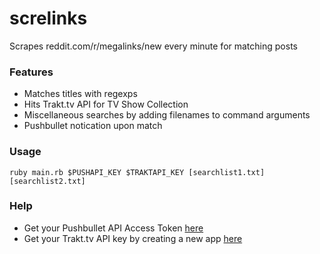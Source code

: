 # screlinks

Scrapes reddit.com/r/megalinks/new every minute for matching posts

### Features
* Matches titles with regexps
* Hits Trakt.tv API for TV Show Collection
* Miscellaneous searches by adding filenames to command arguments
* Pushbullet notication upon match

### Usage
```ruby main.rb $PUSHAPI_KEY $TRAKTAPI_KEY [searchlist1.txt] [searchlist2.txt]```

### Help
* Get your Pushbullet API Access Token [here](https://www.pushbullet.com/#settings/account)
* Get your Trakt.tv API key by creating a new app [here](https://trakt.tv/oauth/applications)
